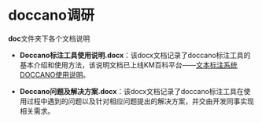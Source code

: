 # doccano调研

**doc**文件夹下各个文档说明

- **Doccano标注工具使用说明.docx**：该docx文档记录了doccano标注工具的基本介绍和使用方法，该说明文档已上线KM百科平台——[文本标注系统DOCCANO使用说明](http://km.netease.com/wiki/show?page_id=55663)。

- **Doccano问题及解决方案.docx**：该docx文档记录了doccano标注工具在使用过程中遇到的问题以及针对相应问题提出的解决方案，并交由开发同事实现相关需求。





